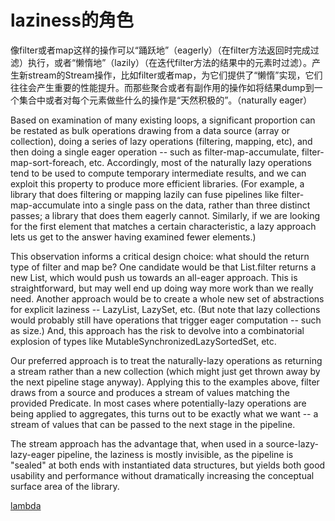 # laziness的角色

像filter或者map这样的操作可以“踊跃地”（eagerly）（在filter方法返回时完成过滤）执行，或者“懒惰地”（lazily）（在迭代filter方法的结果中的元素时过滤）。产生新stream的Stream操作，比如filter或者map，为它们提供了“懒惰”实现，它们往往会产生重要的性能提升。而那些聚合或者有副作用的操作如将结果dump到一个集合中或者对每个元素做些什么的操作是“天然积极的”。（naturally eager）

Based on examination of many existing loops, a significant proportion can be restated as bulk operations drawing from a data source (array or collection), doing a series of lazy operations (filtering, mapping, etc), and then doing a single eager operation -- such as filter-map-accumulate, filter-map-sort-foreach, etc. Accordingly, most of the naturally lazy operations tend to be used to compute temporary intermediate results, and we can exploit this property to produce more efficient libraries. (For example, a library that does filtering or mapping lazily can fuse pipelines like filter-map-accumulate into a single pass on the data, rather than three distinct passes; a library that does them eagerly cannot. Similarly, if we are looking for the first element that matches a certain characteristic, a lazy approach lets us get to the answer having examined fewer elements.)

This observation informs a critical design choice: what should the return type of filter and map be? One candidate would be that List.filter returns a new List, which would push us towards an all-eager approach. This is straightforward, but may well end up doing way more work than we really need. Another approach would be to create a whole new set of abstractions for explicit laziness -- LazyList, LazySet, etc. (But note that lazy collections would probably still have operations that trigger eager computation -- such as size.) And, this approach has the risk to devolve into a combinatorial explosion of types like MutableSynchronizedLazySortedSet, etc.

Our preferred approach is to treat the naturally-lazy operations as returning a stream rather than a new collection (which might just get thrown away by the next pipeline stage anyway). Applying this to the examples above, filter draws from a source and produces a stream of values matching the provided Predicate. In most cases where potentially-lazy operations are being applied to aggregates, this turns out to be exactly what we want -- a stream of values that can be passed to the next stage in the pipeline.

The stream approach has the advantage that, when used in a source-lazy-lazy-eager pipeline, the laziness is mostly invisible, as the pipeline is "sealed" at both ends with instantiated data structures, but yields both good usability and performance without dramatically increasing the conceptual surface area of the library.


[lambda](http://cr.openjdk.java.net/~briangoetz/lambda/sotc3.html)